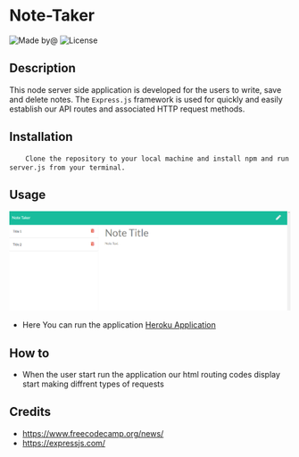 # Note-Taker
![Made by@](https://img.shields.io/badge/License-haymanot-brightgreen.svg)
![License](https://img.shields.io/badge/License-MIT-blue.svg)
## Description
This node server side application is developed for the users to write, save and delete notes. The `Express.js` framework is used for quickly and easily establish our API routes and associated HTTP request methods.
## Installation
        
        Clone the repository to your local machine and install npm and run server.js from your terminal.

## Usage
![Screenshoot](assets/images/Note-Taker.png)
* Here You can run the application [Heroku Application](https://secret-anchorage-44838.herokuapp.com/)
## How to
* When the user start run the application our html routing codes display start making diffrent types of requests
## Credits
* https://www.freecodecamp.org/news/
* https://expressjs.com/